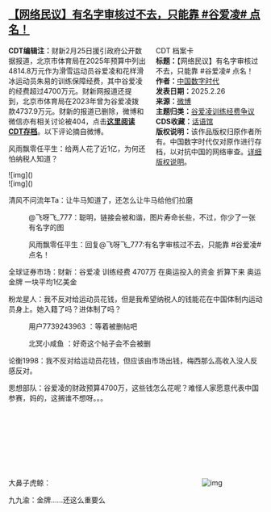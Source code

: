 <!--1740594668000-->
[【网络民议】有名字审核过不去，只能靠 #谷爱凌# 点名！](https://chinadigitaltimes.net/chinese/716127.html)
------

<div style="width:42%;float:right;padding-left:20px"><div class="su-spoiler su-spoiler-style-fancy su-spoiler-icon-chevron-circle" data-scroll-offset="0" data-anchor-in-url="no"><div class="su-spoiler-title" tabindex="0" role="button"><span class="su-spoiler-icon"></span>CDT 档案卡</div><div class="su-spoiler-content su-u-clearfix su-u-trim"><strong>标题：</strong>【网络民议】有名字审核过不去，只能靠 #谷爱凌# 点名！<br><strong>作者：</strong><a href="https://chinadigitaltimes.net/space/中国数字时代" target="_blank">中国数字时代</a><br><strong>发表日期：</strong>2025.2.26<br><strong>来源：</strong><a href="" target="_blank">微博</a><br><strong>主题归类：</strong><a href="https://chinadigitaltimes.net/space/谷爱凌" target="_blank">谷爱凌训练经费争议</a><br><strong>CDS收藏：</strong><a href="https://chinadigitaltimes.net/space/%E8%AF%9D%E8%AF%AD%E9%A6%86" target="_blank" rel="noopener">话语馆</a><br><strong>版权说明：</strong>该作品版权归原作者所有。中国数字时代仅对原作进行存档，以对抗中国的网络审查。<a href="https://chinadigitaltimes.net/chinese/copyright">详细版权说明</a>。</div></div></div><p><strong>CDT编辑注：</strong>财新2月25日援引政府公开数据报道，北京市体育局在2025年预算中列出4814.8万元作为滑雪运动员谷爱凌和花样滑冰运动员朱易的训练保障经费，其中谷爱凌的经费超过4700万元。财新网报道还提到，北京市体育局在2023年曾为谷爱凌拨款4737.9万元。财新的报道已删除，微博和微信亦有相关讨论被404，点击<strong><a href="https://chinadigitaltimes.net/chinese/tag/%E8%B0%B7%E7%88%B1%E5%87%8C%E8%AE%AD%E7%BB%83%E7%BB%8F%E8%B4%B9%E4%BA%89%E8%AE%AE" title="这里阅读CDT存档">这里阅读CDT存档</a></strong>。以下评论摘自微博。</p><p>风雨飘零任平生：给两人花了近1亿，为何还怕纳税人知道？</p><p>![img]()<br>![img]()</p><p>清风不问流年Ta：让牛马知道了，还怎么让牛马给他们拉磨</p><p style="padding-left: 40px">@飞呀飞_777：聪明，链接会被和谐，图片寿命长些，不过，你少了一张有名字的图</p><p style="padding-left: 40px">风雨飘零任平生：回复@飞呀飞_777:有名字审核过不去，只能靠 #谷爱凌# 点名！</p><p>全球证券市场：财新：谷爱凌 训练经费 4707万 在奥运投入的资金 折算下来 奥运金牌 一块平均1亿美金</p><p>粉龙星人：我不反对给运动员花钱，但是我希望纳税人的钱能花在中国体制内运动员身上。她入籍了吗？进体制了吗？</p><p style="padding-left: 40px">用户7739243963 ：等着被删帖吧</p><p style="padding-left: 40px">北冥小咸鱼 ：好奇这个帖子会不会被删</p><p>论衡1998：我不反对给运动员花钱，但应该由市场出钱，梅西那么高收入没人反感反对。</p><p>思想部队：谷爱凌的财政预算4700万，这些钱怎么花呢？难怪人家愿意代表中国参赛，妈的，这搁谁不想呀。。。</p><p>大鼻子虎鲸：<img decoding="async" src="data:image/svg+xml,%3Csvg%20xmlns='http://www.w3.org/2000/svg'%20viewBox='0%200%200%200'%3E%3C/svg%3E" alt="img" data-lazy-src="https://chinadigitaltimes.net/chinese/files/2025/02/91c0d88fgy1hyy5wzjoctj20xc1qxail.jpg"><noscript><img decoding="async" src="https://chinadigitaltimes.net/chinese/files/2025/02/91c0d88fgy1hyy5wzjoctj20xc1qxail.jpg" alt="img"></noscript></p><p>九九渝：金牌……还这么重要么</p><div class="addtoany_share_save_container addtoany_content addtoany_content_bottom"><div class="a2a_kit a2a_kit_size_32 addtoany_list" data-a2a-url="https://chinadigitaltimes.net/chinese/716127.html" data-a2a-title="【网络民议】有名字审核过不去，只能靠 #谷爱凌# 点名！"><a class="a2a_button_facebook" href="https://www.addtoany.com/add_to/facebook?linkurl=https%3A%2F%2Fchinadigitaltimes.net%2Fchinese%2F716127.html&amp;linkname=%E3%80%90%E7%BD%91%E7%BB%9C%E6%B0%91%E8%AE%AE%E3%80%91%E6%9C%89%E5%90%8D%E5%AD%97%E5%AE%A1%E6%A0%B8%E8%BF%87%E4%B8%8D%E5%8E%BB%EF%BC%8C%E5%8F%AA%E8%83%BD%E9%9D%A0%20%23%E8%B0%B7%E7%88%B1%E5%87%8C%23%20%E7%82%B9%E5%90%8D%EF%BC%81" title="Facebook" rel="nofollow noopener" target="_blank"></a><a class="a2a_button_twitter" href="https://www.addtoany.com/add_to/twitter?linkurl=https%3A%2F%2Fchinadigitaltimes.net%2Fchinese%2F716127.html&amp;linkname=%E3%80%90%E7%BD%91%E7%BB%9C%E6%B0%91%E8%AE%AE%E3%80%91%E6%9C%89%E5%90%8D%E5%AD%97%E5%AE%A1%E6%A0%B8%E8%BF%87%E4%B8%8D%E5%8E%BB%EF%BC%8C%E5%8F%AA%E8%83%BD%E9%9D%A0%20%23%E8%B0%B7%E7%88%B1%E5%87%8C%23%20%E7%82%B9%E5%90%8D%EF%BC%81" title="Twitter" rel="nofollow noopener" target="_blank"></a><a class="a2a_button_telegram" href="https://www.addtoany.com/add_to/telegram?linkurl=https%3A%2F%2Fchinadigitaltimes.net%2Fchinese%2F716127.html&amp;linkname=%E3%80%90%E7%BD%91%E7%BB%9C%E6%B0%91%E8%AE%AE%E3%80%91%E6%9C%89%E5%90%8D%E5%AD%97%E5%AE%A1%E6%A0%B8%E8%BF%87%E4%B8%8D%E5%8E%BB%EF%BC%8C%E5%8F%AA%E8%83%BD%E9%9D%A0%20%23%E8%B0%B7%E7%88%B1%E5%87%8C%23%20%E7%82%B9%E5%90%8D%EF%BC%81" title="Telegram" rel="nofollow noopener" target="_blank"></a><a class="a2a_button_reddit" href="https://www.addtoany.com/add_to/reddit?linkurl=https%3A%2F%2Fchinadigitaltimes.net%2Fchinese%2F716127.html&amp;linkname=%E3%80%90%E7%BD%91%E7%BB%9C%E6%B0%91%E8%AE%AE%E3%80%91%E6%9C%89%E5%90%8D%E5%AD%97%E5%AE%A1%E6%A0%B8%E8%BF%87%E4%B8%8D%E5%8E%BB%EF%BC%8C%E5%8F%AA%E8%83%BD%E9%9D%A0%20%23%E8%B0%B7%E7%88%B1%E5%87%8C%23%20%E7%82%B9%E5%90%8D%EF%BC%81" title="Reddit" rel="nofollow noopener" target="_blank"></a><a class="a2a_button_whatsapp" href="https://www.addtoany.com/add_to/whatsapp?linkurl=https%3A%2F%2Fchinadigitaltimes.net%2Fchinese%2F716127.html&amp;linkname=%E3%80%90%E7%BD%91%E7%BB%9C%E6%B0%91%E8%AE%AE%E3%80%91%E6%9C%89%E5%90%8D%E5%AD%97%E5%AE%A1%E6%A0%B8%E8%BF%87%E4%B8%8D%E5%8E%BB%EF%BC%8C%E5%8F%AA%E8%83%BD%E9%9D%A0%20%23%E8%B0%B7%E7%88%B1%E5%87%8C%23%20%E7%82%B9%E5%90%8D%EF%BC%81" title="WhatsApp" rel="nofollow noopener" target="_blank"></a><a class="a2a_button_email" href="https://www.addtoany.com/add_to/email?linkurl=https%3A%2F%2Fchinadigitaltimes.net%2Fchinese%2F716127.html&amp;linkname=%E3%80%90%E7%BD%91%E7%BB%9C%E6%B0%91%E8%AE%AE%E3%80%91%E6%9C%89%E5%90%8D%E5%AD%97%E5%AE%A1%E6%A0%B8%E8%BF%87%E4%B8%8D%E5%8E%BB%EF%BC%8C%E5%8F%AA%E8%83%BD%E9%9D%A0%20%23%E8%B0%B7%E7%88%B1%E5%87%8C%23%20%E7%82%B9%E5%90%8D%EF%BC%81" title="Email" rel="nofollow noopener" target="_blank"></a><a class="a2a_button_copy_link" href="https://www.addtoany.com/add_to/copy_link?linkurl=https%3A%2F%2Fchinadigitaltimes.net%2Fchinese%2F716127.html&amp;linkname=%E3%80%90%E7%BD%91%E7%BB%9C%E6%B0%91%E8%AE%AE%E3%80%91%E6%9C%89%E5%90%8D%E5%AD%97%E5%AE%A1%E6%A0%B8%E8%BF%87%E4%B8%8D%E5%8E%BB%EF%BC%8C%E5%8F%AA%E8%83%BD%E9%9D%A0%20%23%E8%B0%B7%E7%88%B1%E5%87%8C%23%20%E7%82%B9%E5%90%8D%EF%BC%81" title="Copy Link" rel="nofollow noopener" target="_blank"></a><a class="a2a_dd addtoany_share_save addtoany_share" href="https://www.addtoany.com/share"></a></div></div>
